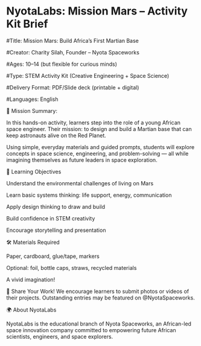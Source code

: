 # NyotaLabs: Mission Mars – Activity Kit Brief

#Title: Mission Mars: Build Africa’s First Martian Base

#Creator: Charity Silah, Founder – Nyota Spaceworks

#Ages: 10–14 (but flexible for curious minds)

#Type: STEM Activity Kit (Creative Engineering + Space Science)

#Delivery Format: PDF/Slide deck (printable + digital)

#Languages: English

🌌 Mission Summary:

In this hands-on activity, learners step into the role of a young African space engineer. Their mission: to design and build a Martian base that can keep astronauts alive on the Red Planet.


Using simple, everyday materials and guided prompts, students will explore concepts in space science, engineering, and problem-solving — all while imagining themselves as future leaders in space exploration.

🧪 Learning Objectives

Understand the environmental challenges of living on Mars

Learn basic systems thinking: life support, energy, communication

Apply design thinking to draw and build

Build confidence in STEM creativity

Encourage storytelling and presentation

🛠 Materials Required

Paper, cardboard, glue/tape, markers

Optional: foil, bottle caps, straws, recycled materials

A vivid imagination!

📩 Share Your Work!
We encourage learners to submit photos or videos of their projects. Outstanding entries may be featured on @NyotaSpaceworks.

🌍 About NyotaLabs

NyotaLabs is the educational branch of Nyota Spaceworks, an African-led space innovation company committed to empowering future African scientists, engineers, and space explorers.

